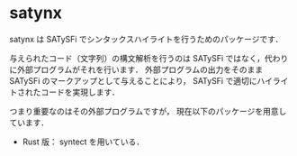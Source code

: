 # satynx

satynx は SATySFi でシンタックスハイライトを行うためのパッケージです．

与えられたコード（文字列）の構文解析を行うのは SATySFi ではなく，代わりに外部プログラムがそれを行います．
外部プログラムの出力をそのまま SATySFi のマークアップとして与えることにより，
SATySFi で適切にハイライトされたコードを実現します．

つまり重要なのはその外部プログラムですが，
現在以下のパッケージを用意しています．

* Rust 版： syntect を用いている．
